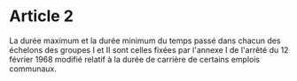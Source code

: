 # Article 2

La durée maximum et la durée minimum du temps passé dans chacun des échelons des groupes I et II sont celles fixées par l'annexe I de l'arrêté du 12 février 1968 modifié relatif à la durée de carrière de certains emplois communaux.
